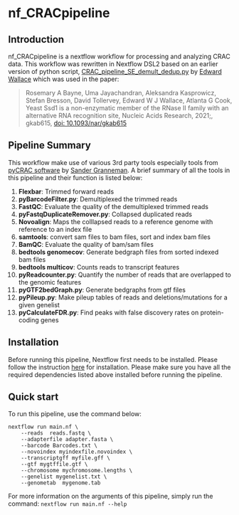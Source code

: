 # nf_CRACpipeline

## Introduction
nf_CRACpipeline is a nextflow workflow for processing and analyzing CRAC data.
This workflow was rewritten in Nextflow DSL2 based on an earlier version of python script, [CRAC_pipeline_SE_demult_dedup.py](https://github.com/ewallace/Ssd1_CRACanalysis_2020/blob/master/src/CRAC_pipeline_SE_demult_dedup.py) by [Edward Wallace](https://ewallace.github.io/) which was used in the paper:

>Rosemary A Bayne, Uma Jayachandran, Aleksandra Kasprowicz, Stefan Bresson, David Tollervey, Edward W J Wallace, Atlanta G Cook, Yeast Ssd1 is a non-enzymatic member of the RNase II family with an alternative RNA recognition site, Nucleic Acids Research, 2021;, gkab615, [doi: 10.1093/nar/gkab615](https://doi.org/10.1093/nar/gkab615)

## Pipeline Summary
This workflow make use of various 3rd party tools especially tools from [pyCRAC software](https://git.ecdf.ed.ac.uk/sgrannem/pycrac) by [Sander Granneman](http://sandergranneman.bio.ed.ac.uk/). A brief summary of all the tools in this pipeline and their function is listed below:

1. **Flexbar**: Trimmed forward reads
2. **pyBarcodeFilter.py**: Demultiplexed the trimmed reads 
3. **FastQC**: Evaluate the quality of the demultiplexed trimmed reads
4. **pyFastqDuplicateRemover.py**: Collapsed duplicated reads 
5. **Novoalign**: Maps the colllapsed reads to a reference genome with reference to an index file
6. **samtools**: convert sam files to bam files, sort and index bam files
7. **BamQC**: Evaluate the quality of bam/sam files
8. **bedtools genomecov**: Generate bedgraph files from sorted indexed bam files
9. **bedtools multicov**:  Counts reads to transcript features
10. **pyReadcounter.py**: Quantify the number of reads that are overlapped to the genomic features
11. **pyGTF2bedGraph.py**: Generate bedgraphs from gtf files
12. **pyPileup.py**: Make pileup tables of reads and deletions/mutations for a given genelist
13. **pyCalculateFDR.py**: Find peaks with false discovery rates on protein-coding genes

## Installation 
Before running this pipeline, Nextflow first needs to be installed. Please follow the instruction [here](https://www.nextflow.io/) for installation.
Please make sure you have all the required dependencies listed above installed before running the pipeline. 

## Quick start
To run this pipeline, use the command below:
```
nextflow run main.nf \
    --reads  reads.fastq \ 
    --adapterfile adapter.fasta \ 
    --barcode Barcodes.txt \ 
    --novoindex myindexfile.novoindex \ 
    --transcriptgff myfile.gff \
    --gtf mygtffile.gtf \
    --chromosome mychromosome.lengths \ 
    --genelist mygenelist.txt \
    --genometab  mygenome.tab 
```

For more information on the arguments of this pipeline, simply run the command:
``` nextflow run main.nf --help ```

  

